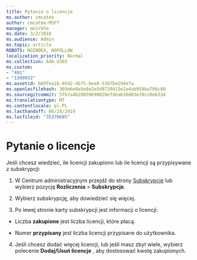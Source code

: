 ```yaml
---
title: Pytanie o licencje
ms.author: cmcatee
author: cmcatee-MSFT
manager: mnirkhe
ms.date: 3/2/2018
ms.audience: Admin
ms.topic: article
ROBOTS: NOINDEX, NOFOLLOW
localization_priority: Normal
ms.collection: Adm_O365
ms.custom:
- "491"
- "1500032"
ms.assetid: b69fea1b-0542-4b75-bea0-53d7be294e7a
ms.openlocfilehash: 369e6e8e5e8e2e5d9739415e2a4ab959ba706c80
ms.sourcegitcommit: 5fb7a4b28859690020efdea630d03e70cc0e6334
ms.translationtype: MT
ms.contentlocale: pl-PL
ms.lasthandoff: 06/28/2019
ms.locfileid: "35370685"
---
```

# <a name="question-about-licenses"></a>Pytanie o licencje

Jeśli chcesz wiedzieć, ile licencji zakupiono lub ile licencji są przypisywane z subskrypcji:
  
1. W Centrum administracyjnym przejdź do strony [Subskrypcje](https://go.microsoft.com/fwlink/p/?linkid=842054) lub wybierz pozycję **Rozliczenia** \> **Subskrypcje**.

2. Wybierz subskrypcję, aby dowiedzieć się więcej.

3. Po lewej stronie karty subskrypcji jest informacji o licencji:

  - Liczba **zakupione** jest liczba licencji, które płacą.

  - Numer **przypisany** jest liczba licencji przypisane do użytkownika.

4. Jeśli chcesz dodać więcej licencji, lub jeśli masz zbyt wiele, wybierz polecenie **Dodaj/Usuń licencje** , aby dostosować kwotę zakupionych.
